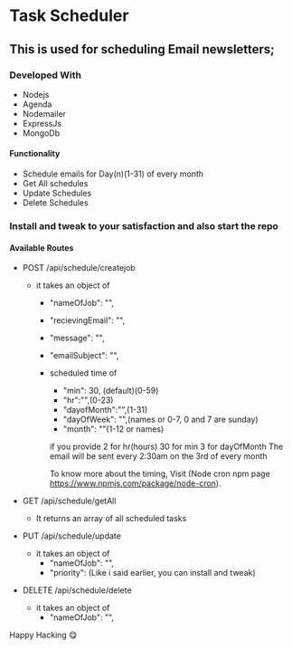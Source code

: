 # Task Scheduler

## This is used for scheduling Email newsletters;

### Developed With

* Nodejs
* Agenda
* Nodemailer
* ExpressJs
* MongoDb


#### Functionality

- Schedule emails for Day(n)(1-31) of every month
- Get All schedules
- Update Schedules
- Delete Schedules


### Install and tweak to your satisfaction and also start the repo


#### Available Routes

- POST /api/schedule/createjob
    * it takes an object of 
        * "nameOfJob": "",
	    * "recievingEmail": "",
	    * "message": "",
	    * "emailSubject": "",
	    * scheduled time of 
            - 	"min": 30, (default)(0-59)
            -    "hr":"",(0-23)
            -    "dayofMonth":"",(1-31)
            -    "dayOfWeek": "",(names or 0-7, 0 and 7 are sunday)
            -    "month": ""(1-12 or names)

            if you provide 2 for hr(hours)
                30 for min
                3 for dayOfMonth
            The email will be sent every 2:30am on the 3rd of every month

            To know more about the timing, Visit (Node cron npm page https://www.npmjs.com/package/node-cron).


- GET /api/schedule/getAll 
    * It returns an array of all scheduled tasks

- PUT /api/schedule/update
    * it takes an object of 
        * "nameOfJob": "",
	    * "priority": (Like i said earlier, you can install and tweak)

- DELETE /api/schedule/delete
    * it takes an object of 
        * "nameOfJob": "",


Happy Hacking :yum: